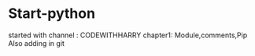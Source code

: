 # Start-python
started with channel : CODEWITHHARRY
chapter1: Module,comments,Pip
Also adding in git

